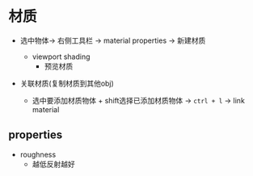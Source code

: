 # 材质
+ 选中物体-> 右侧工具栏 -> material properties -> 新建材质
    + viewport shading
        + 预览材质



+ 关联材质(复制材质到其他obj)
    + 选中要添加材质物体 + shift选择已添加材质物体 -> `ctrl + l` -> link material



## properties

+ roughness
    + 越低反射越好